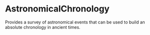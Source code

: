 # AstronomicalChronology
Provides a survey of astronomical events that can be used to build an absolute chronology in ancient times.
